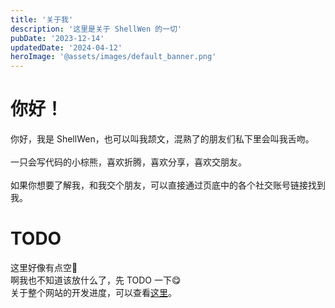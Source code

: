 ```yaml
---
title: '关于我'
description: '这里是关于 ShellWen 的一切'
pubDate: '2023-12-14'
updatedDate: '2024-04-12'
heroImage: '@assets/images/default_banner.png'
---
```


# 你好！

你好，我是 ShellWen，也可以叫我颉文，混熟了的朋友们私下里会叫我舌吻。\
\
一只会写代码的小棕熊，喜欢折腾，喜欢分享，喜欢交朋友。\
\
如果你想要了解我，和我交个朋友，可以直接通过页底中的各个社交账号链接找到我。

# TODO

这里好像有点空🤔\
啊我也不知道该放什么了，先 TODO 一下😋\
关于整个网站的开发进度，可以查看[这里](/todo)。
